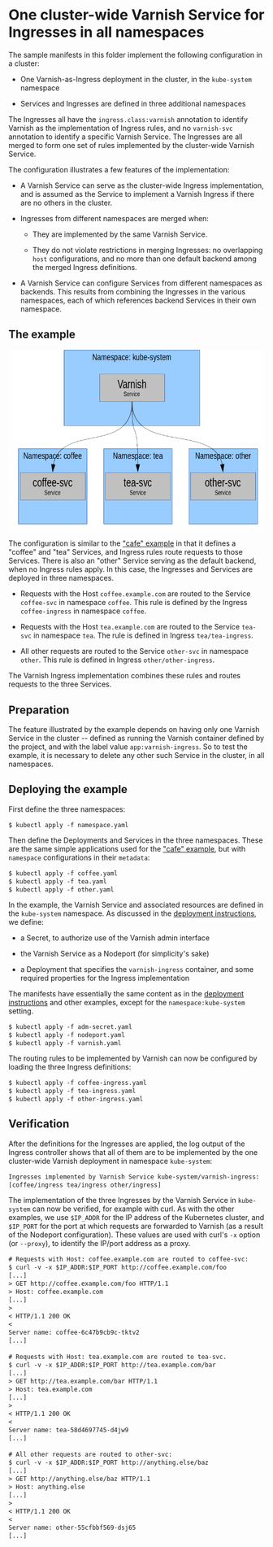# One cluster-wide Varnish Service for Ingresses in all namespaces

The sample manifests in this folder implement the following
configuration in a cluster:

* One Varnish-as-Ingress deployment in the cluster, in the
  ``kube-system`` namespace

* Services and Ingresses are defined in three additional namespaces

The Ingresses all have the ``ingress.class:varnish`` annotation to
identify Varnish as the implementation of Ingress rules, and no
``varnish-svc`` annotation to identify a specific Varnish Service. The
Ingresses are all merged to form one set of rules implemented by the
cluster-wide Varnish Service.

The configuration illustrates a few features of the implementation:

* A Varnish Service can serve as the cluster-wide Ingress
  implementation, and is assumed as the Service to implement a Varnish
  Ingress if there are no others in the cluster.

* Ingresses from different namespaces are merged when:

    * They are implemented by the same Varnish Service.

    * They do not violate restrictions in merging Ingresses: no
      overlapping ``host`` configurations, and no more than one
      default backend among the merged Ingress definitions.

* A Varnish Service can configure Services from different namespaces
  as backends. This results from combining the Ingresses in the
  various namespaces, each of which references backend Services in
  their own namespace.

## The example

![clusterwide Varnish](clusterwide.png?raw=true "Cluster-wide Varnish")

The configuration is similar to the ["cafe" example](/examples/hello/)
in that it defines a "coffee" and "tea" Services, and Ingress rules
route requests to those Services. There is also an "other" Service
serving as the default backend, when no Ingress rules apply. In this
case, the Ingresses and Services are deployed in three namespaces.

* Requests with the Host ``coffee.example.com`` are routed to the
  Service ``coffee-svc`` in namespace ``coffee``. This rule is
  defined by the Ingress ``coffee-ingress`` in namespace ``coffee``.

* Requests with the Host ``tea.example.com`` are routed to the Service
  ``tea-svc`` in namespace ``tea``. The rule is defined in Ingress
  ``tea/tea-ingress``.

* All other requests are routed to the Service ``other-svc`` in
  namespace ``other``. This rule is defined in Ingress
  ``other/other-ingress``.

The Varnish Ingress implementation combines these rules and routes
requests to the three Services.

## Preparation

The feature illustrated by the example depends on having only one
Varnish Service in the cluster -- defined as running the Varnish
container defined by the project, and with the label value
``app:varnish-ingress``. So to test the example, it is necessary to
delete any other such Service in the cluster, in all namespaces.

## Deploying the example

First define the three namespaces:

```
$ kubectl apply -f namespace.yaml
```

Then define the Deployments and Services in the three
namespaces. These are the same simple applications used for the
["cafe" example](/examples/hello/), but with ``namespace``
configurations in their ``metadata``:

```
$ kubectl apply -f coffee.yaml
$ kubectl apply -f tea.yaml
$ kubectl apply -f other.yaml
```

In the example, the Varnish Service and associated resources are
defined in the ``kube-system`` namespace. As discussed in the
[deployment instructions](/deploy/), we define:

* a Secret, to authorize use of the Varnish admin interface

* the Varnish Service as a Nodeport (for simplicity's sake)

* a Deployment that specifies the ``varnish-ingress`` container, and
  some required properties for the Ingress implementation

The manifests have essentially the same content as in the
[deployment instructions](/deploy/) and other examples, except for the
``namespace:kube-system`` setting.

```
$ kubectl apply -f adm-secret.yaml
$ kubectl apply -f nodeport.yaml
$ kubectl apply -f varnish.yaml
```

The routing rules to be implemented by Varnish can now be configured
by loading the three Ingress definitions:

```
$ kubectl apply -f coffee-ingress.yaml
$ kubectl apply -f tea-ingress.yaml
$ kubectl apply -f other-ingress.yaml
```

## Verification

After the definitions for the Ingresses are applied, the log output of the
Ingress controller shows that all of them are to be implemented by the one
cluster-wide Varnish deployment in namespace ``kube-system``:

```
Ingresses implemented by Varnish Service kube-system/varnish-ingress: [coffee/ingress tea/ingress other/ingress]
```

The implementation of the three Ingresses by the Varnish Service in
``kube-system`` can now be verified, for example with curl. As with
the other examples, we use ``$IP_ADDR`` for the IP address of the
Kubernetes cluster, and ``$IP_PORT`` for the port at which requests
are forwarded to Varnish (as a result of the Nodeport
configuration). These values are used with curl's ``-x`` option (or
``--proxy``), to identify the IP/port address as a proxy.

```
# Requests with Host: coffee.example.com are routed to coffee-svc:
$ curl -v -x $IP_ADDR:$IP_PORT http://coffee.example.com/foo
[...]
> GET http://coffee.example.com/foo HTTP/1.1
> Host: coffee.example.com
[...]
> 
< HTTP/1.1 200 OK
< 
Server name: coffee-6c47b9cb9c-tktv2
[...]

# Requests with Host: tea.example.com are routed to tea-svc.
$ curl -v -x $IP_ADDR:$IP_PORT http://tea.example.com/bar
[...]
> GET http://tea.example.com/bar HTTP/1.1
> Host: tea.example.com
[...]
> 
< HTTP/1.1 200 OK
< 
Server name: tea-58d4697745-d4jw9
[...]

# All other requests are routed to other-svc:
$ curl -v -x $IP_ADDR:$IP_PORT http://anything.else/baz
[...]
> GET http://anything.else/baz HTTP/1.1
> Host: anything.else
[...]
> 
< HTTP/1.1 200 OK
< 
Server name: other-55cfbbf569-dsj65
[...]
```
